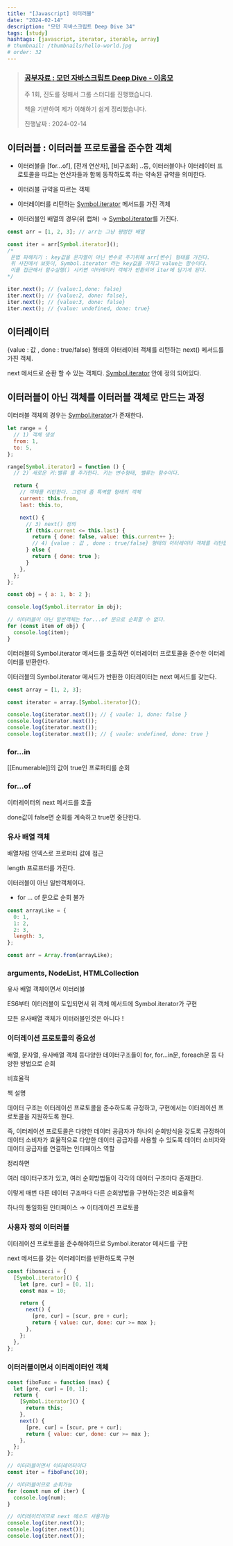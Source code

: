 ```yaml
---
title: "[Javascript] 이터러블"
date: "2024-02-14"
description: "모던 자바스크립트 Deep Dive 34"
tags: [study]
hashtags: [javascript, iterator, iterable, array]
# thumbnail: /thumbnails/hello-world.jpg
# order: 32
---
```


> ### [공부자료 : 모던 자바스크립트 Deep Dive - 이웅모](https://poiemaweb.com/)
>
> 주 1회, 진도를 정해서 그룹 스터디를 진행했습니다.
>
> 책을 기반하여 제가 이해하기 쉽게 정리했습니다.
>
> 진행날짜 : 2024-02-14

## 이터러블 : 이터러블 프로토콜을 준수한 객체

- 이터러블을 [for...of], [전개 연산자], [비구조화] ..등, 이터러블이나 이터레이터 프로토콜을 따르는 연산자들과 함께 동작하도록 하는 약속된 규약을 의미한다.

- 이터러블 규약을 따르는 객체

- 이터레이터를 리턴하는 [Symbol.iterator]() 메서드를 가진 객체

- 이터러블인 배열의 경우(위 캡쳐) → [Symbol.iterator]()를 가진다.

```jsx
const arr = [1, 2, 3]; // arr는 그냥 평범한 배열

const iter = arr[Symbol.iterator]();
/*
 문법 파헤치기 : key값을 문자열이 아닌 변수로 주기위해 arr[변수] 형태를 가진다.
 위 사진에서 보듯이, Symbol.iterator 라는 key값을 가지고 value는 함수이다.
 이를 접근해서 함수실행() 시키면 이터레이터 객체가 반환되어 iter에 담기게 된다.
*/

iter.next(); // {value:1,done: false}
iter.next(); // {value:2, done: false},
iter.next(); // {value:3, done: false}
iter.next(); // {value: undefined, done: true}
```

## 이터레이터

{value : 값 , done : true/false} 형태의 이터레이터 객체를 리턴하는 next() 메서드를 가진 객체.

next 메서드로 순환 할 수 있는 객체다. [Symbol.iterator]() 안에 정의 되어있다.

## 이터러블이 아닌 객체를 이터러블 객체로 만드는 과정

이터러블 객체의 경우는 [Symbol.iterator]()가 존재한다.

```jsx
let range = {
  // 1) 객체 생성
  from: 1,
  to: 5,
};

range[Symbol.iterator] = function () {
  // 2) 새로운 키:밸류 를 추가한다. 키는 변수형태, 밸류는 함수이다.

  return {
    // 객체를 리턴한다. 그런데 좀 특벽할 형태의 객체
    current: this.from,
    last: this.to,

    next() {
      // 3) next() 정의
      if (this.current <= this.last) {
        return { done: false, value: this.current++ };
        // 4) {value : 값 , done : true/false} 형태의 이터레이터 객체를 리턴합니다.
      } else {
        return { done: true };
      }
    },
  };
};
```

```jsx
const obj = { a: 1, b: 2 };

console.log(Symbol.iterrator in obj);

// 이터러블이 아닌 일반객체는 for...of 문으로 순회할 수 없다.
for (const item of obj) {
  console.log(item);
}
```

이터러블의 Symbol.iterator 메서드를 호출하면 이터레이터 프로토콜을 준수한 이터레이터를 반환한다.

이터러블의 Symbol.iterator 메서드가 반환한 이터레이터는 next 메서드를 갖는다.

```jsx
const array = [1, 2, 3];

const iterator = array.[Symbol.iterator]();

console.log(iterator.next()); // { vaule: 1, done: false }
console.log(iterator.next());
console.log(iterator.next());
console.log(iterator.next()); // { vaule: undefined, done: true }
```

### for…in

[[Enumerable]]의 값이 true인 프로퍼티를 순회

### for…of

이터레이터의 next 메서드를 호출

done값이 false면 순회를 계속하고 true면 중단한다.

### 유사 배열 객체

배열처럼 인덱스로 프로퍼티 값에 접근

length 프로프터를 가진다.

이터러블이 아닌 일반객체이다.

- for … of 문으로 순회 불가

```jsx
const arrayLike = {
  0: 1,
  1: 2,
  2: 3,
  length: 3,
};

const arr = Array.from(arrayLike);
```

### arguments, NodeList, HTMLCollection

유사 배열 객체이면서 이터러블

ES6부터 이터러블이 도입되면서 위 객체 메서드에 Symbol.iterator가 구현

모든 유사배열 객체가 이터러블인것은 아니다 !

### 이터레이션 프로토콜의 중요성

배열, 문자열, 유사배열 객체 등다양한 데이터구조들이 for, for…in문, foreach문 등 다양한 방법으로 순회

비효율적

책 설명

데이터 구조는 이터레이션 프로토콜을 준수하도록 규정하고, 구현에서는 이터레이션 프로토콜을 지원하도록 한다.

즉, 이터레이션 프로토콜은 다양한 데이터 공급자가 하나의 순회방식을 갖도록 규정하여 데이터 소비자가 효율적으로 다양한 데이터 공급자를 사용할 수 있도록 데이터 소비자와 데이터 공급자를 연결하는 인터페이스 역할

정리하면

여러 데이터구조가 있고, 여러 순회방법들이 각각의 데이터 구조마다 존재한다.

이렇게 매번 다른 데이터 구조마다 다른 순회방법을 구현하는것은 비효율적

하나의 통일화된 인터페이스 → 이터레이션 프로토콜

### 사용자 정의 이터러블

이터레이션 프로토콜을 준수해야하므로 Symbol.iterator 메서드를 구현

next 메서드를 갖는 이터레이터를 반환하도록 구현

```jsx
const fibonacci = {
  [Symbol.iterator]() {
    let [pre, cur] = [0, 1];
    const max = 10;

    return {
      next() {
        [pre, cur] = [scur, pre + cur];
        return { value: cur, done: cur >= max };
      },
    };
  },
};
```

### 이터러블이면서 이터레이터인 객체

```jsx
const fiboFunc = function (max) {
  let [pre, cur] = [0, 1];
  return {
    [Symbol.iterator]() {
      return this;
    },
    next() {
      [pre, cur] = [scur, pre + cur];
      return { value: cur, done: cur >= max };
    },
  };
};

// 이터러블이면서 이터레이터이다
const iter = fiboFunc(10);

// 이터러블이므로 순회가능
for (const num of iter) {
  console.log(num);
}

// 이터레이터이므로 next 메소드 사용가능
console.log(iter.next());
console.log(iter.next());
console.log(iter.next());
```
